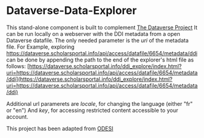 # Dataverse-Data-Explorer
This stand-alone component is built to complement [The Dataverse Project](http://dataverse.org/) 
It can be run locally on a webserver with the DDI metadata from a open Dataverse datafile.
The only needed parameter is the *uri* of the metadata file. For Example, exploring 
https://dataverse.scholarsportal.info/api/access/datafile/6654/metadata/ddi can be  done by appending the path to the end of the explorer's html file as follows: [https://dataverse.scholarsportal.info/ddi_explore/index.html?uri=https://dataverse.scholarsportal.info/api/access/datafile/6654/metadata/ddi](https://dataverse.scholarsportal.info/ddi_explore/index.html?uri=https://dataverse.scholarsportal.info/api/access/datafile/6654/metadata/ddi)

Additional url paramerets are *locale*, for changing the language (either "fr" or "en")
And *key*, for accessing restricted content accessible to your account.

This project has been adapted from [ODESI](odesi.ca) 
